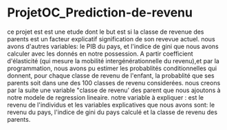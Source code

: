 # ProjetOC_Prediction-de-revenu

ce projet est est une etude dont le but est si la classe de revenue des parents est un facteur explicatif signification de son revevue actuel.
nous avons d'autres variables: le PIB du pays, et l'indice de gini que nous avons calculer avec les donnés en notre possession.
A partir coefficient d'élasticité (qui mesure la mobilité intergénérationnelle du revenu),et par la programmation, nous avons pu estimer les probablités conditionnelles qui donnent, pour chaque classe de revenu de l'enfant, la probablité que ses parents soit dans une des 100 classes de revenu considerées.
nous creons par la suite une variable "classe de revenu' des parent que nous ajoutons à notre modele de regression lineaire. 
notre variable à expliquer : est le revenu de l'individus
et les variables explicatives que nous avons sont: le revenu du pays, l'indice de gini du pays calculé et la classe de 
revenu  des parents.
